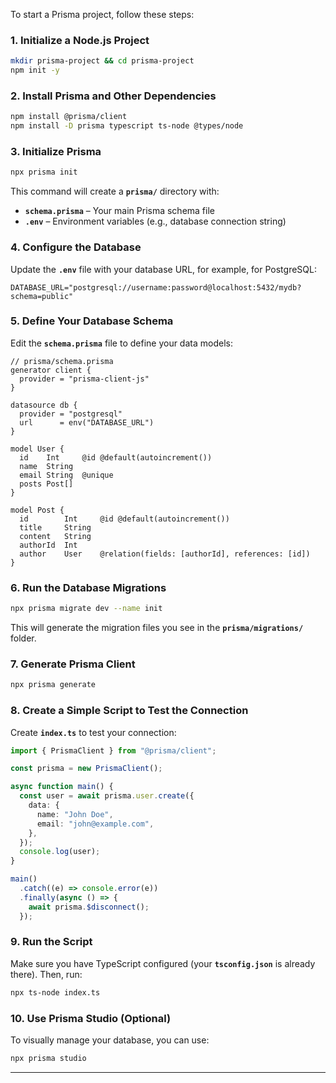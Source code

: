 To start a Prisma project, follow these steps:

### **1. Initialize a Node.js Project**

```bash
mkdir prisma-project && cd prisma-project
npm init -y
```

### **2. Install Prisma and Other Dependencies**

```bash
npm install @prisma/client
npm install -D prisma typescript ts-node @types/node
```

### **3. Initialize Prisma**

```bash
npx prisma init
```

This command will create a **`prisma/`** directory with:

* **`schema.prisma`** – Your main Prisma schema file
* **`.env`** – Environment variables (e.g., database connection string)

### **4. Configure the Database**

Update the **`.env`** file with your database URL, for example, for PostgreSQL:

```plaintext
DATABASE_URL="postgresql://username:password@localhost:5432/mydb?schema=public"
```

### **5. Define Your Database Schema**

Edit the **`schema.prisma`** file to define your data models:

```prisma
// prisma/schema.prisma
generator client {
  provider = "prisma-client-js"
}

datasource db {
  provider = "postgresql"
  url      = env("DATABASE_URL")
}

model User {
  id    Int     @id @default(autoincrement())
  name  String
  email String  @unique
  posts Post[]
}

model Post {
  id        Int     @id @default(autoincrement())
  title     String
  content   String
  authorId  Int
  author    User    @relation(fields: [authorId], references: [id])
}
```

### **6. Run the Database Migrations**

```bash
npx prisma migrate dev --name init
```

This will generate the migration files you see in the **`prisma/migrations/`** folder.

### **7. Generate Prisma Client**

```bash
npx prisma generate
```

### **8. Create a Simple Script to Test the Connection**

Create **`index.ts`** to test your connection:

```typescript
import { PrismaClient } from "@prisma/client";

const prisma = new PrismaClient();

async function main() {
  const user = await prisma.user.create({
    data: {
      name: "John Doe",
      email: "john@example.com",
    },
  });
  console.log(user);
}

main()
  .catch((e) => console.error(e))
  .finally(async () => {
    await prisma.$disconnect();
  });
```

### **9. Run the Script**

Make sure you have TypeScript configured (your **`tsconfig.json`** is already there). Then, run:

```bash
npx ts-node index.ts
```

### **10. Use Prisma Studio (Optional)**

To visually manage your database, you can use:

```bash
npx prisma studio
```

---
